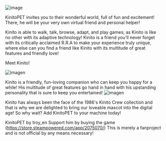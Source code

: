 ![image](https://github.com/TerrAvery/TA-s-KinitoPET-Desktop-Assistant/assets/148239102/204bd7d0-3e8e-48fc-8f71-dd279ad93594)


KinitoPET invites you to their wonderful world, full of fun and excitement!
There, he will be your very own virtual friend and personal helper!

Kinito is able to walk, talk, browse, adapt, and play games; as Kinito is like no other with its adaptive technology!
Kinito is a friend you'll never forget with its critically acclaimed R.R.A to make your experience truly unique, 
where else can you find a friend like Kinito with its multitude of great features and friendly love!  

Meet Kinito!

![imagen](https://github.com/TerrAvery/TA-s-KinitoPET-Desktop-Assistant/assets/148239102/8439e7b0-825e-4389-b537-eb3cd25059e6)


Kinito is a friendly, fun-loving companion who can keep you happy for a while!
His multitude of great features go hand in hand with his upstanding personality that is sure to keep you entertained! ![imagen](https://github.com/TerrAvery/TA-s-KinitoPET-Desktop-Assistant/assets/148239102/b62b4c71-7780-46bc-8ae5-65e04ef8d759)

Kinito has always been the face of  the 1986's Kinito Crew collection and that is why we are delighted to bring our loveable mascot into the digital age!
So why wait? Add KinitoPET to your machine today!


KinitoPET by troy_en
Support him by buying the game (https://store.steampowered.com/app/2075070/)
This is merely a fanproject and is not official by any means necessary!

